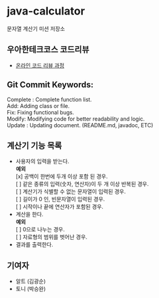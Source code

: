 # java-calculator
문자열 계산기 미션 저장소


## 우아한테크코스 코드리뷰
* [온라인 코드 리뷰 과정](https://github.com/woowacourse/woowacourse-docs/blob/master/maincourse/README.md)



## Git Commit Keywords:  
Complete : Complete function list.    
Add: Adding class or file.   
Fix: Fixing functional bugs.  
Modify: Modifying code for better readability and logic.  
Update : Updating document. (README.md, javadoc, ETC)  


## 계산기 기능 목록
* 사용자의 입력을 받는다.  
**예외**   
    [x] 공백이 한번에 두개 이상 포함 된 경우.  
    [ ] 같은 종류의 입력(숫자, 연산자)이 두 개 이상 반복된 경우.  
    [ ] 계산기가 식별할 수 없는 문자열이 입력된 경우.  
    [ ] 길이가 0 인, 빈문자열이 입력된 경우.  
    [ ] 시작이나 끝에 연산자가 포함된 경우.
* 계산을 한다.  
**예외**  
    [ ] 0으로 나누는 경우.  
    [ ] 자료형의 범위를 벗어난 경우.  
* 결과를 출력한다.

## 기여자
* 알트 (김광순)
* 토니 (박승완)


